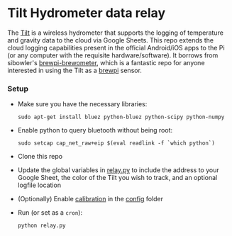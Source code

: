 # Tilt Hydrometer data relay

The [Tilt](https://tilthydrometer.com) is a wireless hydrometer that supports the logging of temperature and gravity data to the cloud via Google Sheets. This repo extends the cloud logging capabilities present in the official Android/iOS apps to the Pi (or any computer with the requisite hardware/software). It borrows from sibowler's [brewpi-brewometer](https://github.com/sibowler/brewpi-brewometer), which is a fantastic repo for anyone interested in using the Tilt as a [brewpi](https://github.com/BrewPi/) sensor.

### Setup

 * Make sure you have the necessary libraries:
 
   `sudo apt-get install bluez python-bluez python-scipy python-numpy`

   
 * Enable python to query bluetooth without being root:
 
   ``sudo setcap cap_net_raw+eip $(eval readlink -f `which python`)``
 
 
 * Clone this repo
 
 
 * Update the global variables in [relay.py](https://github.com/chrislarkin/rpi_tilt_relay/blob/master/relay.py) to include the address to your Google Sheet, the color of the Tilt you wish to track, and an optional logfile location


 * (Optionally) Enable [calibration](https://github.com/sibowler/brewpi-brewometer/blob/master/README.md#calibration) in the [config](https://github.com/chrislarkin/rpi_tilt_relay/blob/master/config) folder


 * Run (or set as a `cron`):

   `python relay.py` 
